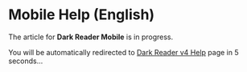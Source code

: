 # Mobile Help (English)

The article for **Dark Reader Mobile** is in progress.

You will be automatically redirected to [Dark Reader v4 Help](../en/) page in 5 seconds...

<script defer>
    setTimeout(() => {
        location.replace('../en/');
    }, 5000);
</script>

<style>
    aside,
    darkreader-donate-mascot,
    darkreader-ios-static,
    darkreader-ios-side,
    darkreader-pay-tiers,
    darkreader-backers-top-short,
    darkreader-mobile-top-short {
        display: none;
    }
</style>
